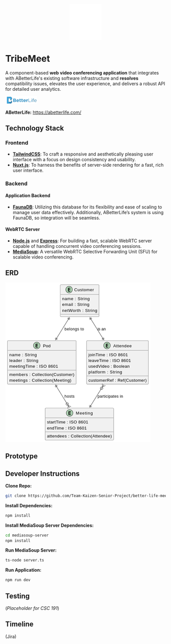 <p align="center">
  <img src="/kaizen.png" width="100"/>
</p>

# TribeMeet
A component-based **web video conferencing application** that integrates with ABetterLife's existing software infrastructure and **resolves** compatibility issues, elevates the user experience, and delivers a robust API for detailed user analytics.

<p align="left">
  <img src="/betterlife_image.png" width="100"/>
</p>

**ABetterLife:** https://abetterlife.com/

## Technology Stack
### Frontend
- **[TailwindCSS](https://tailwindcss.com/)**: To craft a responsive and aesthetically pleasing user interface with a focus on design consistency and usability. 
- **[Nuxt.js](https://nuxt.com/)**: To harness the benefits of server-side rendering for a fast, rich user interface.
### Backend
#### Application Backend
- **[FaunaDB](https://fauna.com/)**: Utilizing this database for its flexibility and ease of scaling to manage user data effectively. Additionally, ABetterLife’s system is using FaunaDB, so integration will be seamless.
#### WebRTC Server
- **[Node.js](https://nodejs.org/en)** and **[Express](https://expressjs.com/)**: For building a fast, scalable WebRTC server capable of handling concurrent video conferencing sessions.
- **[MediaSoup](https://mediasoup.org/)**: A versatile WebRTC Selective Forwarding Unit (SFU) for scalable video conferencing.

## ERD
![Entity Relationship Diagram](/ERD.png)

## Prototype

## Developer Instructions
**Clone Repo:**
```bash
git clone https://github.com/Team-Kaizen-Senior-Project/better-life-meet.git
```
**Install Dependencies:**
```bash
npm install
```
**Install MediaSoup Server Dependencies:**
```bash
cd mediasoup-server
npm install
```
**Run MediaSoup Server:**
```bash
ts-node server.ts
```
**Run Application:**
```bash
npm run dev
```

## Testing
(_Placeholder for CSC 191_)

## Timeline
(Jira)

